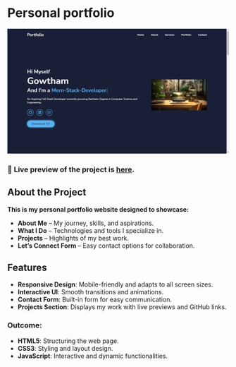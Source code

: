 # Personal portfolio
![Preview](readme.png)
### 🔗 **Live preview** of the project is [here](https://gowtham6477.github.io/Personal_portfolio/). 

## About the Project 

**This is my personal portfolio website designed to showcase:** 

- **About Me** – My journey, skills, and aspirations.  
- **What I Do** – Technologies and tools I specialize in.
- **Projects** – Highlights of my best work.
- **Let’s Connect Form** – Easy contact options for collaboration.
## Features

- **Responsive Design**: Mobile-friendly and adapts to all screen sizes.
- **Interactive UI**: Smooth transitions and animations.
- **Contact Form**: Built-in form for easy communication.
- **Projects Section**: Displays my work with live previews and GitHub links.

### **Outcome:**
- **HTML5**: Structuring the web page.
- **CSS3**: Styling and layout design.
- **JavaScript**: Interactive and dynamic functionalities.
